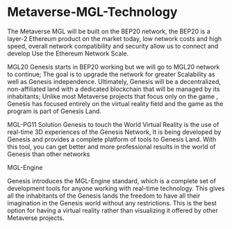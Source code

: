 # Metaverse-MGL-Technology
The Metaverse MGL will be built on the BEP20 network, the BEP20 is a layer-2 Ethereum product on the market today, low network costs and high speed, overall network compatibility and security allow us to connect and develop Use the Ethereum Network Scale.

MGL20
Genesis starts in BEP20 working but we will go to MGL20 network to continue; The goal is to upgrade the network for greater Scalability as well as Genesis independence.
Ultimately, Genesis will be a decentralized, non-affiliated land with a dedicated blockchain that will be managed by its inhabitants; Unlike most Metaverse projects that focus only on the game , Genesis has focused entirely on the virtual reality field and the game as the program is part of Genesis Land.

MGL-PG11
Solution Genesis to touch the World Virtual Reality is the use of real-time 3D experiences of the Genesis Network, It is being developed by Genesis and provides a complete platform of tools to Genesis Land. With this tool, you can get better and more professional results in the world of Genesis than other networks

MGL-Engine

Genesis introduces the MGL-Engine standard, which is a complete set of development tools for anyone working with real-time technology. This gives all the inhabitants of the Genesis lands the freedom to have all their imagination in the Genesis world without any restrictions.
This is the best option for having a virtual reality rather than visualizing it offered by other Metaverse projects.
